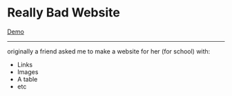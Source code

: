 # Really Bad Website

[Demo](http://really-bad-website.netlify.com/)


---

originally a friend asked me to make a website for her (for school) with:
 * Links
 * Images
 * A table
 * etc